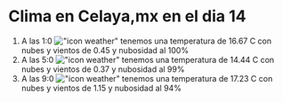# Clima en Celaya,mx en el dia 14

1. A las 1:0 !["icon weather"](http://openweathermap.org/img/w/04n.png) tenemos una temperatura de 16.67 C con nubes y  vientos de 0.45 y nubosidad al 100%
1. A las 5:0 !["icon weather"](http://openweathermap.org/img/w/04n.png) tenemos una temperatura de 14.44 C con nubes y  vientos de 0.37 y nubosidad al 99%
1. A las 9:0 !["icon weather"](http://openweathermap.org/img/w/04d.png) tenemos una temperatura de 17.23 C con nubes y  vientos de 1.15 y nubosidad al 94%
